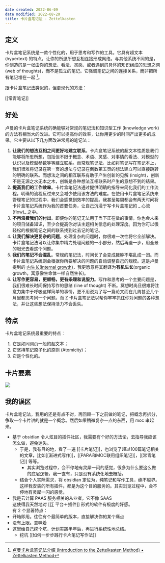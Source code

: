 ```yaml
---
date created: 2022-06-09
date modified: 2022-08-20
title: 卡片盒笔记法 - Zettelkasten
---
```


## 定义

卡片盒笔记系统是一款个性化的，用于思考和写作的工具。它具有超文本 (hypertext) 的特点，让你的所思所想互相连接形成网络。与其他系统不同的是，你创造的是一张由你的想法、看法、灵感、或者遇到的具体的知识组成的思想之网 (web of thoughts)，而不是孤立的笔记。它强调笔记之间的连接关系，而非把所有笔记堆在一起 [^1]。

跟卡片盒笔记法类似的，但更现代的方法：

[[常青笔记]]

## 好处

卢曼的卡片盒笔记系统的确能够对常规的笔记法和知识型工作 (knowledge work) 的方法有相当大的改进。它可以提高你的效率，让你用更少的时间产出更多的成果。它主要从以下几方面改进常规的笔记法：

1. **让我们的想法互相之间更好地建立联系**。卡片盒笔记系统的超文本性质是我们能够将所思所想，包括但不限于概念、术语、灵感、对事情的看法、对模型的认识以及模型参数等等建立联系。而常规笔记法，比如将笔记写在笔记本上，我们很难将记录在第一页的想法与记录在倒数第五页的想法建立可以直接跳转的明确的联系。而想法之间的相互联系有助于产生创新的见解 (insight)，创新不是无源之水无本之木，创新是各种想法互相联系时产生的意想不到的结果。
2. **提高我们的工作效率**。卡片盒笔记法通过提供明确的指导来简化我们的工作流程。明确的流程反过来又会减少使用该方法的难度。在使用卡片盒笔记系统来管理笔记的过程中，我们会感觉到效率的提高。我甚至每周都会有两天时间将卡片盒笔记系统作为我的首要任务，让自己沉浸于写卡片盒笔记的 _ 心流 (flow)_ 之中。
3. **不再浪费我们的付出**。即便你的笔记无法用于当下正在做的事情，你也会未来的项目储备知识，至少会提高你对该主题相关信息的处理深度。因为你可以很轻松的根据笔记之间的联系找到过去记的笔记。
4. **让我们解决更复杂的问题**。处理复杂的问题时，你很难一次性将它全部解决。卡片盒笔记法可以让你集中精力处理问题的一小部分，然后再退一步，用全景的眼光去看这个问题。
5. **我们的笔记不会混乱**。常规的笔记法，时间长了会变成臃肿不堪乱成一团。而卡片盒笔记系统则会根据你所要解决的问题的自动调整自己的规模。这是卢曼提到的 [内生长(internal growth)](https://luhmann.surge.sh/communicating-with-slip-boxes)，我更愿意将其翻译为**有机生长**(organic growth，寓意像生命体一样自然生长)。
6. **让写作更容易，更顺畅，更有条理和说服力**。写作和思考的一个主要问题是，我们很难长时间保持写作的思绪 (line of thought) 不断。冥想时尚且很难将注意力集中于呼吸这样简单的事情，更不用说为了写一篇论文而在几周甚至几个月里都思考同一个问题。而 Z 卡片盒笔记法以帮你牢牢抓住你对问题的各种想法，并让这些想法保持活力不会丢失。

## 特点

 卡片盒笔记系统最重要的特点：

1. 它是如同网页一般的超文本；
2. 它坚持笔记原子化的原则 (Atomicity)；
3. 它是个性化的。

## 卡片要素

![](https://img.oldwinter.top/20220306231443.png)

 

## 我的误区

卡片盒笔记法，我用的还是有点不对，再回顾一下之前做的笔记，把概念再拆分，争取一个卡片讲的就是一个概念。然后如果稍微复杂一点的东西，用 moc 串起来。

- 基于 obsidian 令人炫目的插件社区，我需要有个好的方法论，去指导我应该怎么做，避免迷失。
	- 于是，我有目的地，看了一遍 [[卡片笔记]]，也浏览了超过100篇笔记相关的文章，比如[[渐进式写作]]，[[PARA和MOC联用组织笔记]]，[[常青笔记]] 等等。
		- 其实浏览过程中，会不停地有灵犀一闪的感觉，很多为什么要这么做的底层逻辑，我一直有，只是没有系统化地去概括。
	- 结合个人实际需求，将 obsidian 定位为，纯笔记和写作工具，绝不越界。这样我安装的所有插件，都是为这个目的服务的。其实浏览过程中，会不停地有灵犀一闪的感觉，
- 我是云计算 PAAS 服务相关的从业者，它不像 SAAS  
这使得我天然地对 [[∑ 平台＋插件]] 形式的软件有极度的好感。  
有 2 个显著特点：
- 开箱即用。往往有个最简单的版本，直接解决你的某个痛点
- 没有上限。意味着
- 这里给自己挖个坑，计划实践半年后，再进行系统性地总结。
	- 挖坑 [[如何一步步践行卡片笔记写作法]]

[^1]: [卢曼卡片盒笔记法介绍 (Introduction to the Zettelkasten Method) • Zettelkasten Method](https://zettelkasten.de/introduction/zh/)
